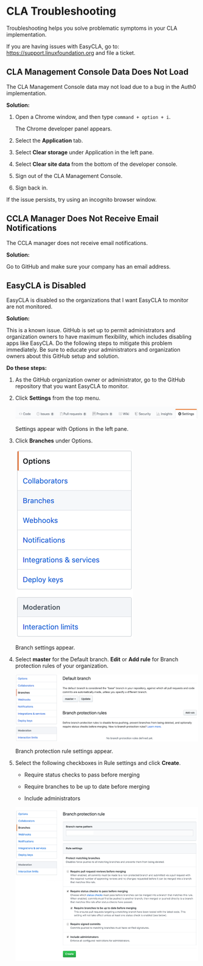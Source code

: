 # CLA Troubleshooting
Troubleshooting helps you solve problematic symptoms in your CLA implementation.

If you are having issues with EasyCLA, go to: <https://support.linuxfoundation.org> and file a ticket.

## CLA Management Console Data Does Not Load

The CLA Management Console data may not load due to a bug in the Auth0 implementation.

**Solution:**

1. Open a Chrome window, and then type `command + option + i`.

   The Chrome developer panel appears.

1. Select the **Application** tab.

1. Select **Clear storage** under Application in the left pane.

1. Select **Clear site data** from the bottom of the developer console.

1. Sign out of the CLA Management Console.

1. Sign back in.

If the issue persists, try using an incognito browser window.

## CCLA Manager Does Not Receive Email Notifications

The CCLA manager does not receive email notifications.

**Solution:**

Go to GitHub and make sure your company has an email address.

## EasyCLA is Disabled
EasyCLA is disabled so the organizations that I want EasyCLA to monitor are not monitored.

**Solution:**

This is a known issue. GitHub is set up to permit administrators and organization owners to have maximum flexibility, which includes disabling apps like EasyCLA. Do the following steps to mitigate this problem immediately. Be sure to educate your administrators and organization owners about this GitHub setup and solution.

**Do these steps:**

1. As the GitHub organization owner or administrator, go to the GitHub repository that you want EasyCLA to monitor.

1. Click **Settings** from the top menu.

   ![Settings](imgs/CLA-GitHub-Repository-Settings.png)

   Settings appear with Options in the left pane.

1. Click **Branches** under Options.

   ![Branches](imgs/CLA-GitHub-Options.png)

   Branch settings appear.

1. Select **master** for the Default branch. **Edit** or **Add rule** for Branch protection rules of your organization.

   ![Branch Protection Rules](imgs/CLA-GitHub-Branch-Add-rule.png)

   Branch protection rule settings appear.

1. Select the following checkboxes in Rule settings and click **Create**.

   * Require status checks to pass before merging

   * Require branches to be up to date before merging

   * Include administrators

   ![Rule Settings](imgs/CLA-GitHub-Branch-protection-rule.png)